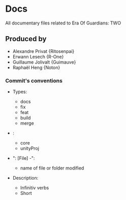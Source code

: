 # Docs
All documentary files related to Era Of Guardians: TWO

## Produced by
* Alexandre Privat {Ritosenpai}
* Erwann Lesech {R-One}
* Guillaume Jolivalt {Guimauve}
* Raphaël Heng {Noton}

### Commit's conventions
* Types:
    - docs
    - fix
    - feat
    - build
    - merge

* <Impact>:
    - core
    - unityProj

* ": [File] -":
    - name of file or folder modified

* Description:
    - Infinitiv verbs
    - Short 
